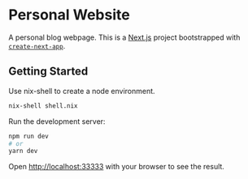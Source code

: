 # Personal Website

A personal blog webpage. This is a [Next.js](https://nextjs.org/) project bootstrapped with [`create-next-app`](https://github.com/vercel/next.js/tree/canary/packages/create-next-app).

## Getting Started

Use nix-shell to create a node environment.

```bash
nix-shell shell.nix
```

Run the development server:

```bash
npm run dev
# or
yarn dev
```

Open [http://localhost:33333](http://localhost:33333) with your browser to see the result.
